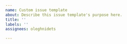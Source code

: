 ```yaml
---
name: Custom issue template
about: Describe this issue template's purpose here.
title: ''
labels: ''
assignees: oleghnidets

---
```



